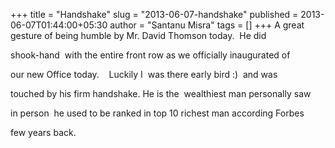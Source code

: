 +++
title = "Handshake"
slug = "2013-06-07-handshake"
published = 2013-06-07T01:44:00+05:30
author = "Santanu Misra"
tags = []
+++
A great gesture of being humble by Mr. David Thomson today.  He did

shook-hand  with the entire front row as we officially inaugurated of

our new Office today.    Luckily I  was there early bird :)  and was

touched by his firm handshake. He is the  wealthiest man personally saw

in person  he used to be ranked in top 10 richest man according Forbes

few years back.
